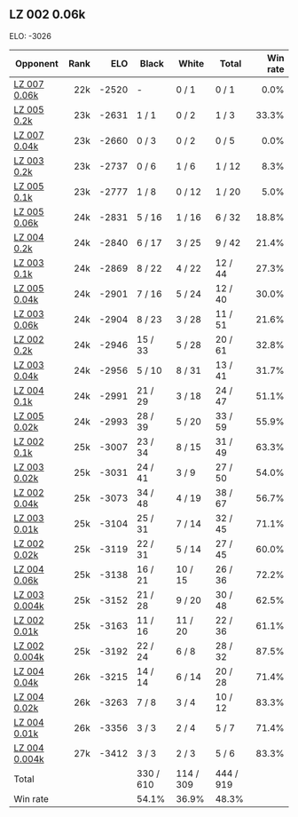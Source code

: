 ## LZ 002 0.06k ##

ELO: -3026

Opponent | Rank | ELO | Black | White | Total | Win rate
---------|-----:|----:|-------|-------|-------|-------:
[LZ 007 0.06k](LZ%20007%200.06k.md) | 22k | -2520 | - | 0 / 1 | 0 / 1 | 0.0%
[LZ 005 0.2k](LZ%20005%200.2k.md) | 23k | -2631 | 1 / 1 | 0 / 2 | 1 / 3 | 33.3%
[LZ 007 0.04k](LZ%20007%200.04k.md) | 23k | -2660 | 0 / 3 | 0 / 2 | 0 / 5 | 0.0%
[LZ 003 0.2k](LZ%20003%200.2k.md) | 23k | -2737 | 0 / 6 | 1 / 6 | 1 / 12 | 8.3%
[LZ 005 0.1k](LZ%20005%200.1k.md) | 23k | -2777 | 1 / 8 | 0 / 12 | 1 / 20 | 5.0%
[LZ 005 0.06k](LZ%20005%200.06k.md) | 24k | -2831 | 5 / 16 | 1 / 16 | 6 / 32 | 18.8%
[LZ 004 0.2k](LZ%20004%200.2k.md) | 24k | -2840 | 6 / 17 | 3 / 25 | 9 / 42 | 21.4%
[LZ 003 0.1k](LZ%20003%200.1k.md) | 24k | -2869 | 8 / 22 | 4 / 22 | 12 / 44 | 27.3%
[LZ 005 0.04k](LZ%20005%200.04k.md) | 24k | -2901 | 7 / 16 | 5 / 24 | 12 / 40 | 30.0%
[LZ 003 0.06k](LZ%20003%200.06k.md) | 24k | -2904 | 8 / 23 | 3 / 28 | 11 / 51 | 21.6%
[LZ 002 0.2k](LZ%20002%200.2k.md) | 24k | -2946 | 15 / 33 | 5 / 28 | 20 / 61 | 32.8%
[LZ 003 0.04k](LZ%20003%200.04k.md) | 24k | -2956 | 5 / 10 | 8 / 31 | 13 / 41 | 31.7%
[LZ 004 0.1k](LZ%20004%200.1k.md) | 24k | -2991 | 21 / 29 | 3 / 18 | 24 / 47 | 51.1%
[LZ 005 0.02k](LZ%20005%200.02k.md) | 24k | -2993 | 28 / 39 | 5 / 20 | 33 / 59 | 55.9%
[LZ 002 0.1k](LZ%20002%200.1k.md) | 25k | -3007 | 23 / 34 | 8 / 15 | 31 / 49 | 63.3%
[LZ 003 0.02k](LZ%20003%200.02k.md) | 25k | -3031 | 24 / 41 | 3 / 9 | 27 / 50 | 54.0%
[LZ 002 0.04k](LZ%20002%200.04k.md) | 25k | -3073 | 34 / 48 | 4 / 19 | 38 / 67 | 56.7%
[LZ 003 0.01k](LZ%20003%200.01k.md) | 25k | -3104 | 25 / 31 | 7 / 14 | 32 / 45 | 71.1%
[LZ 002 0.02k](LZ%20002%200.02k.md) | 25k | -3119 | 22 / 31 | 5 / 14 | 27 / 45 | 60.0%
[LZ 004 0.06k](LZ%20004%200.06k.md) | 25k | -3138 | 16 / 21 | 10 / 15 | 26 / 36 | 72.2%
[LZ 003 0.004k](LZ%20003%200.004k.md) | 25k | -3152 | 21 / 28 | 9 / 20 | 30 / 48 | 62.5%
[LZ 002 0.01k](LZ%20002%200.01k.md) | 25k | -3163 | 11 / 16 | 11 / 20 | 22 / 36 | 61.1%
[LZ 002 0.004k](LZ%20002%200.004k.md) | 25k | -3192 | 22 / 24 | 6 / 8 | 28 / 32 | 87.5%
[LZ 004 0.04k](LZ%20004%200.04k.md) | 26k | -3215 | 14 / 14 | 6 / 14 | 20 / 28 | 71.4%
[LZ 004 0.02k](LZ%20004%200.02k.md) | 26k | -3263 | 7 / 8 | 3 / 4 | 10 / 12 | 83.3%
[LZ 004 0.01k](LZ%20004%200.01k.md) | 26k | -3356 | 3 / 3 | 2 / 4 | 5 / 7 | 71.4%
[LZ 004 0.004k](LZ%20004%200.004k.md) | 27k | -3412 | 3 / 3 | 2 / 3 | 5 / 6 | 83.3%
Total | | | 330 / 610 | 114 / 309 | 444 / 919 | 
Win rate| | | 54.1% | 36.9% | 48.3% | 
